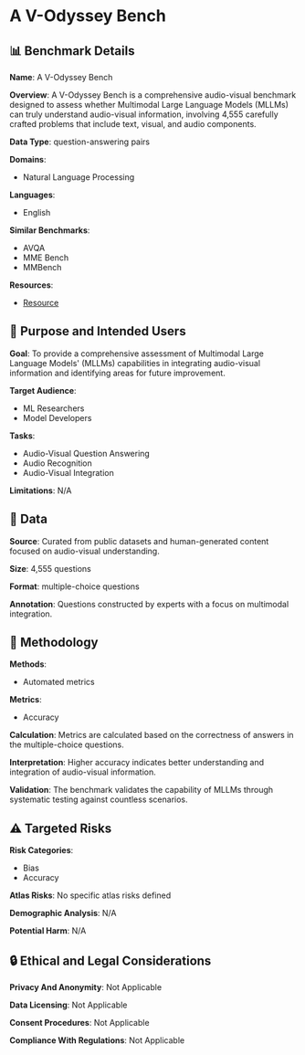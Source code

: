 # A V-Odyssey Bench

## 📊 Benchmark Details

**Name**: A V-Odyssey Bench

**Overview**: A V-Odyssey Bench is a comprehensive audio-visual benchmark designed to assess whether Multimodal Large Language Models (MLLMs) can truly understand audio-visual information, involving 4,555 carefully crafted problems that include text, visual, and audio components.

**Data Type**: question-answering pairs

**Domains**:
- Natural Language Processing

**Languages**:
- English

**Similar Benchmarks**:
- AVQA
- MME Bench
- MMBench

**Resources**:
- [Resource](https://av-odyssey.github.io/)

## 🎯 Purpose and Intended Users

**Goal**: To provide a comprehensive assessment of Multimodal Large Language Models' (MLLMs) capabilities in integrating audio-visual information and identifying areas for future improvement.

**Target Audience**:
- ML Researchers
- Model Developers

**Tasks**:
- Audio-Visual Question Answering
- Audio Recognition
- Audio-Visual Integration

**Limitations**: N/A

## 💾 Data

**Source**: Curated from public datasets and human-generated content focused on audio-visual understanding.

**Size**: 4,555 questions

**Format**: multiple-choice questions

**Annotation**: Questions constructed by experts with a focus on multimodal integration.

## 🔬 Methodology

**Methods**:
- Automated metrics

**Metrics**:
- Accuracy

**Calculation**: Metrics are calculated based on the correctness of answers in the multiple-choice questions.

**Interpretation**: Higher accuracy indicates better understanding and integration of audio-visual information.

**Validation**: The benchmark validates the capability of MLLMs through systematic testing against countless scenarios.

## ⚠️ Targeted Risks

**Risk Categories**:
- Bias
- Accuracy

**Atlas Risks**:
No specific atlas risks defined

**Demographic Analysis**: N/A

**Potential Harm**: N/A

## 🔒 Ethical and Legal Considerations

**Privacy And Anonymity**: Not Applicable

**Data Licensing**: Not Applicable

**Consent Procedures**: Not Applicable

**Compliance With Regulations**: Not Applicable
